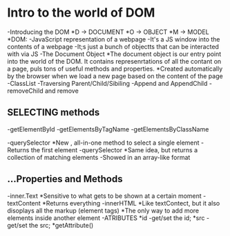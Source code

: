 # Intro to the world of DOM
-Introducing the DOM
    *D ->   DOCUMENT
    *O ->   OBJECT
    *M ->   MODEL
    *DOM: 
        -JavaScript representation of a webpage
        -It's a JS window into the contents of a webpage
        -It;s just a bunch of objectts that can be interacted with via JS
-The Document Object
    *The document object is our entry point into the world of the DOM. It contains represenrtations of all the contant on a page, puls tons of useful methods and properties.
    *Created automatically by the browser when we load a new page based on the content of the page
-ClassList
-Traversing Parent/Child/Sibiling
-Append and AppendChild
-removeChild and remove



## SELECTING   methods 
-getElementById
-getElementsByTagName
-getElementsByClassName

-querySelector 
    *New , all-in-one method to select a single element
        -Returns the first element 
-querySelector 
    *Same idea, but returns a collection of matching elements
        -Showed in an array-like format

## ...Properties and Methods
-inner.Text
    *Sensitive to what gets to be shown at a certain moment
-textContent
    *Returns everything
-innerHTML
    *Like textContect, but it also disoplays all the markup (element tags)
    *The only way to add more elements inside another element 
-ATRIBUTES 
    *id 
        -get/set the id;
    *src
        -get/set the src;
    *getAttribute()